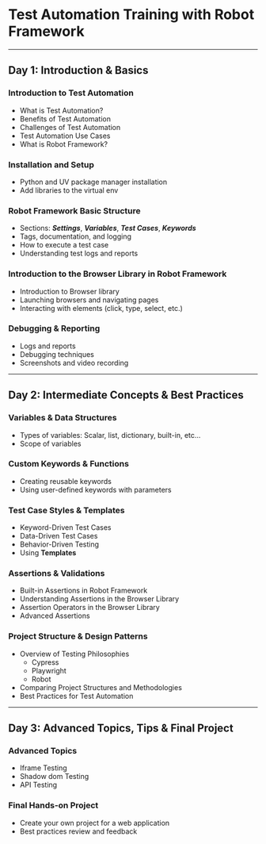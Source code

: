 # Test Automation Training with Robot Framework

---

## **Day 1: Introduction & Basics**

### **Introduction to Test Automation**

- What is Test Automation?
- Benefits of Test Automation
- Challenges of Test Automation
- Test Automation Use Cases
- What is Robot Framework?

### **Installation and Setup**

- Python and UV package manager installation
- Add libraries to the virtual env

### **Robot Framework Basic Structure**

- Sections: **_Settings_**, **_Variables_**, **_Test Cases_**, **_Keywords_**
- Tags, documentation, and logging
- How to execute a test case
- Understanding test logs and reports

### **Introduction to the Browser Library in Robot Framework**

- Introduction to Browser library
- Launching browsers and navigating pages
- Interacting with elements (click, type, select, etc.)

### **Debugging & Reporting**

- Logs and reports
- Debugging techniques
- Screenshots and video recording

---

## **Day 2: Intermediate Concepts & Best Practices**

### **Variables & Data Structures**

- Types of variables: Scalar, list, dictionary, built-in, etc...
- Scope of variables

### **Custom Keywords & Functions**

- Creating reusable keywords
- Using user-defined keywords with parameters

### **Test Case Styles & Templates**

- Keyword-Driven Test Cases
- Data-Driven Test Cases
- Behavior-Driven Testing
- Using **Templates**

### **Assertions & Validations**

- Built-in Assertions in Robot Framework
- Understanding Assertions in the Browser Library
- Assertion Operators in the Browser Library
- Advanced Assertions

### **Project Structure & Design Patterns**

- Overview of Testing Philosophies
  - Cypress
  - Playwright
  - Robot
- Comparing Project Structures and Methodologies
- Best Practices for Test Automation

---

## **Day 3: Advanced Topics, Tips & Final Project**

### **Advanced Topics**

- Iframe Testing
- Shadow dom Testing
- API Testing

### **Final Hands-on Project**

- Create your own project for a web application
- Best practices review and feedback
